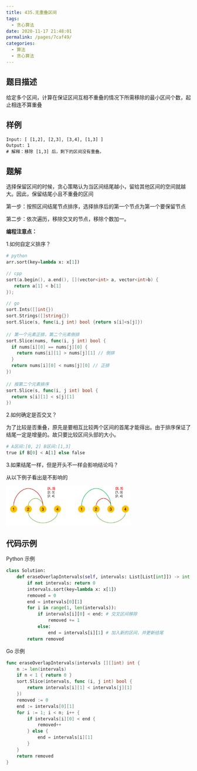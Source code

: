 ```yaml
---
title: 435.无重叠区间
tags: 
  - 贪心算法
date: 2020-11-17 21:48:01
permalink: /pages/7caf49/
categories: 
  - 算法
  - 贪心算法
---
```


## 题目描述

给定多个区间，计算在保证区间互相不重叠的情况下所需移除的最小区间个数，起止相连不算重叠

## 样例

```
Input: [ [1,2], [2,3], [3,4], [1,3] ]
Output: 1
# 解释：移除 [1,3] 后，剩下的区间没有重叠。
```

## 题解

选择保留区间的时候，贪心策略认为当区间结尾越小，留给其他区间的空间就越大。因此，保留结尾小且不重叠的区间

第一步：按照区间结尾节点排序，选择排序后的第一个节点为第一个要保留节点

第二步：依次遍历，移除交叉的节点，移除个数加一。

**编程注意点：**

1.如何自定义排序？

```python
# python
arr.sort(key=lambda x: x[1])
```

```cpp
// cpp
sort(a.begin(), a.end(), [](vector<int> a, vector<int>b) {
   return a[1] < b[1]
});
```

```go
// go 
sort.Ints([]int{})
sort.Strings([]string{})
sort.Slice(s, func(i,j int) bool {return s[i]<s[j]})

// 第一个元素正排，第二个元素倒排
sort.Slice(nums, func(i, j int) bool {
  if nums[i][0] == nums[j][0] {
    return nums[i][1] > nums[j][1] // 倒排
  }
  return nums[i][0] < nums[j][0] // 正排
})

// 按第二个元素排序
sort.Slice(s, func(i, j int) bool {
  return s[i][1] < s[j][1] 
})
```



2.如何确定是否交叉？

为了比较是否重叠，原先是要相互比较两个区间的首尾才能得出。由于排序保证了结尾一定是增量的。故只要比较区间头部的大小。

```python
# A区间:[0, 2] B区间:[1,3]
true if B[0] < A[1] else false
```

3.如果结尾一样，但是开头不一样会影响结论吗？

从以下例子看出是不影响的

<img src="./assets/img/image-20201117221823304.png" alt="image-20201117221823304" style="zoom:33%;margin: 0;" />

## 代码示例

Python 示例

```python
class Solution:
    def eraseOverlapIntervals(self, intervals: List[List[int]]) -> int:
        if not intervals: return 0
        intervals.sort(key=lambda x: x[1])
        removed = 0
        end = intervals[0][1]
        for i in range(1, len(intervals)):
            if intervals[i][0] < end: # 交叉区间移除
                removed += 1
            else:
                end = intervals[i][1] # 加入新的区间，并更新结尾
        return removed
```

Go 示例

```go
func eraseOverlapIntervals(intervals [][]int) int {
    n := len(intervals)
    if n < 1 { return 0 }
    sort.Slice(intervals, func (i, j int) bool {
        return intervals[i][1] < intervals[j][1]
    })
    removed := 0
    end := intervals[0][1]
    for i := 1; i < n; i++ {
        if intervals[i][0] < end {
            removed++
        } else {
            end = intervals[i][1]
        }
    }
    return removed
}
```

